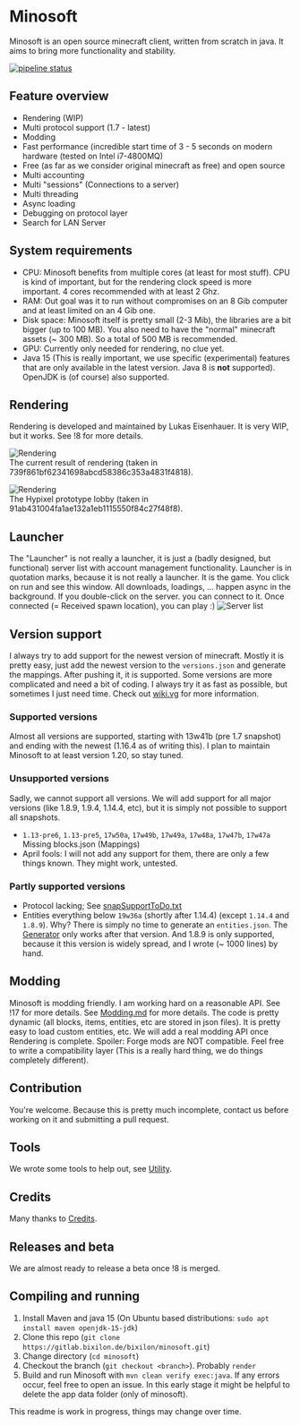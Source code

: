 
# Minosoft
Minosoft is an open source minecraft client, written from scratch in java. It aims to bring more functionality and stability.

[![pipeline status](https://gitlab.bixilon.de/bixilon/minosoft/badges/master/pipeline.svg)](https://gitlab.bixilon.de/bixilon/minosoft/-/commits/master)


## Feature overview
 - Rendering (WIP)
 - Multi protocol support (1.7 - latest)
 - Modding
 - Fast performance (incredible start time of 3 - 5 seconds on modern hardware (tested on Intel i7-4800MQ)
 - Free (as far as we consider original minecraft as free) and open source
 - Multi accounting
 - Multi "sessions" (Connections to a server)
 - Multi threading
 - Async loading
 - Debugging on protocol layer
 - Search for LAN Server

## System requirements
 - CPU: Minosoft benefits from multiple cores (at least for most stuff). CPU is kind of important,
  but for the rendering clock speed is more important. 4 cores recommended with at least 2 Ghz.
 - RAM: Out goal was it to run without compromises on an 8 Gib computer and at least limited on an 4 Gib one.
 - Disk space: Minosoft itself is pretty small (2-3 Mib), the libraries are a bit bigger (up to 100 MB).
  You also need to have the "normal" minecraft assets (~ 300 MB). So a total of 500 MB is recommended.
 - GPU: Currently only needed for rendering, no clue yet.
 - Java 15 (This is really important, we use specific (experimental) features that are only available in the latest version. Java 8 is **not** supported).
 OpenJDK is (of course) also supported.


## Rendering
Rendering is developed and maintained by Lukas Eisenhauer. It is very WIP, but it works. See !8 for more details.

![Rendering](doc/img/rendering.png)  
The current result of rendering (taken in 739f861bf62341698abcd58386c353a4831f4818).

![Rendering](doc/img/rendering_hypixel.png)  
The Hypixel prototype lobby (taken in 91ab431004fa1ae132a1eb1115550f84c27f48f8).

## Launcher
The "Launcher" is not really a launcher, it is just a (badly designed, but functional) server list with account management functionality.
Launcher is in quotation marks, because it is not really a launcher. It is the game. You click on run and see this window. All downloads, loadings, ... happen async in the background.
If you double-click on the server. you can connect to it. Once connected (= Received spawn location), you can play :)
![Server list](doc/img/server_list.png)

## Version support
I always try to add support for the newest version of minecraft. Mostly it is pretty easy, just add the newest version to the `versions.json` and generate the mappings.
After pushing it, it is supported. Some versions are more complicated and need a bit of coding. I always try it as fast as possible, but sometimes I just need time.
Check out [wiki.vg](https://wiki.vg/Main_Page) for more information.

### Supported versions
Almost all versions are supported, starting with 13w41b (pre 1.7 snapshot) and ending with the newest (1.16.4 as of writing this). I plan to maintain Minosoft to at least version 1.20, so stay tuned. 

### Unsupported versions
Sadly, we cannot support all versions. We will add support for all major versions (like 1.8.9, 1.9.4, 1.14.4, etc), but it is simply not possible to support all snapshots.
 - `1.13-pre6`, `1.13-pre5`, `17w50a`, `17w49b`, `17w49a`, `17w48a`, `17w47b`, `17w47a` Missing blocks.json (Mappings)
 - April fools: I will not add any support for them, there are only a few things known. They might work, untested.
 
### Partly supported versions
 - Protocol lacking; See [snapSupportToDo.txt](/doc/snapSupportToDo.txt)
 - Entities everything below `19w36a` (shortly after 1.14.4) (except `1.14.4` and `1.8.9`). Why? There is simply no time to generate an `entities.json`. The [Generator](/util) only works after that version.
And 1.8.9 is only supported, because it this version is widely spread, and I wrote (~ 1000 lines) by hand.

## Modding
Minosoft is modding friendly. I am working hard on a reasonable API. See !17 for more details. See [Modding.md](doc/Modding.md) for more details. The code is pretty dynamic (all blocks, items, entities, etc are stored in json files). It is pretty easy to load custom entities, etc.
We will add a real modding API once Rendering is complete. Spoiler: Forge mods are NOT compatible. Feel free to write a compatibility layer (This is a really hard thing, we do things completely different).

## Contribution
You're welcome. Because this is pretty much incomplete, contact us before working on it and submitting a pull request.

## Tools
We wrote some tools to help out, see [Utility](util/ReadMe.md).

## Credits
Many thanks to [Credits](Credits.md).

## Releases and beta
We are almost ready to release a beta once !8 is merged.

## Compiling and running
1. Install Maven and java 15 (On Ubuntu based distributions: `sudo apt install maven openjdk-15-jdk`)
2. Clone this repo (`git clone https://gitlab.bixilon.de/bixilon/minosoft.git`)
3. Change directory (`cd minosoft`)
4. Checkout the branch (`git checkout <branch>`). Probably `render`
5. Build and run Minosoft with `mvn clean verify exec:java`. If any errors occur, feel free to open an issue. In this early stage it might be helpful
 to delete the app data folder (only of minosoft).


This readme is work in progress, things may change over time.
